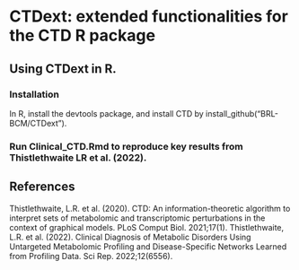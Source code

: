 # CTDext: extended functionalities for the CTD R package
## Using CTDext in R.
### Installation
In R, install the devtools package, and install CTD by install_github(“BRL-BCM/CTDext”).

### Run Clinical_CTD.Rmd to reproduce key results from Thistlethwaite LR et al. (2022).

## References
Thistlethwaite, L.R. et al. (2020). CTD: An information-theoretic algorithm to interpret sets of metabolomic and transcriptomic perturbations in the context of graphical models. PLoS Comput Biol. 2021;17(1).
Thistlethwaite, L.R. et al. (2022). Clinical Diagnosis of Metabolic Disorders Using Untargeted Metabolomic Profiling and Disease-Specific Networks Learned from Profiling Data. Sci Rep. 2022;12(6556). 
